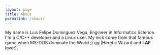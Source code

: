 ```yaml
---
layout: page
title: About
permalink: /about/
---
```


My name is Luis Felipe Domínguez Vega, Engineer in Informatics Science. I'm a C/C++ developer and a Linux user. My nick come from that famous game when MS-DOS dominate the World ;) gg (Heretic Wizard and **LAF** lover).
